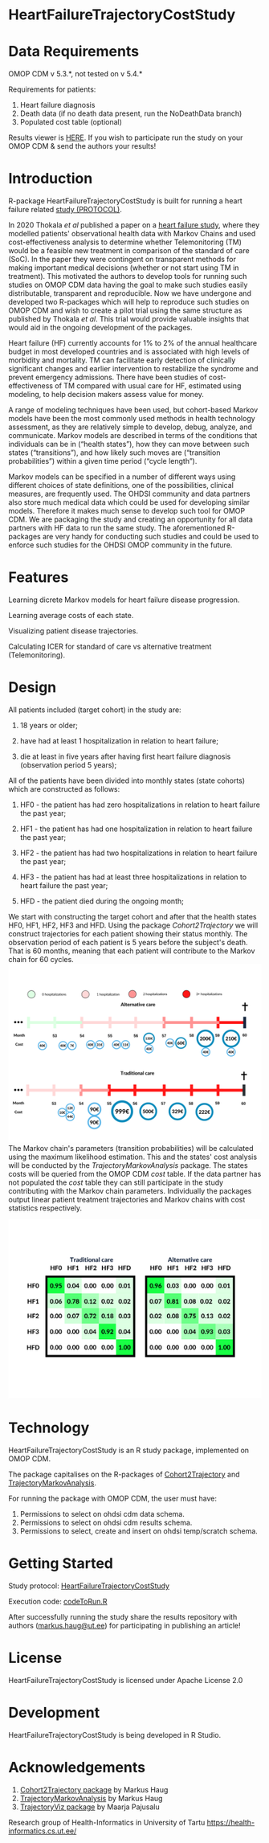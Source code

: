 HeartFailureTrajectoryCostStudy
======================

Data Requirements
=================
OMOP CDM v 5.3.\*, not tested on v 5.4.\*

Requirements for patients:
1) Heart failure diagnosis
2) Death data (if no death data present, run the NoDeathData branch)
3) Populated cost table (optional)

Results viewer is [HERE](http://omop-apps.cloud.ut.ee/ShinyApps/HeartFailureTrajectoryCostStudyViewer/). If you wish to participate run the study on your OMOP CDM & send the authors your results!

Introduction
============

R-package HeartFailureTrajectoryCostStudy is built for running a heart failure related [study (PROTOCOL)](https://haugmarkus.github.io/HeartFailureTrajectoryCostStudy/).

In 2020 Thokala *et al* published a paper on a [heart failure study](https://doi.org/10.1016/j.jval.2020.02.012), where they modelled patients' observational health data with Markov Chains and used cost-effectiveness analysis to determine whether Telemonitoring (TM) would be a feasible new treatment in comparison of the standard of care (SoC). In the paper they were contingent on transparent methods for making important medical decisions (whether or not start using TM in treatment). This motivated the authors to develop tools for running such studies on OMOP CDM data having the goal to make such studies easily distributable, transparent and reproducible. Now we have undergone and developed two R-packages which will help to reproduce such studies on OMOP CDM and wish to create a pilot trial using the same structure as published by Thokala *et al*. This trial would provide valuable insights that would aid in the ongoing development of the packages.

Heart failure (HF) currently accounts for 1% to 2% of the annual healthcare budget in most developed countries and is associated with high levels of morbidity and mortality. TM can facilitate early detection of clinically significant changes and earlier intervention to restabilize the syndrome and prevent emergency admissions. There have been studies of cost-effectiveness of TM compared with usual care for HF, estimated using modeling, to help decision makers assess value for money.

A range of modeling techniques have been used, but cohort-based Markov models have been the most commonly used methods in health technology assessment, as they are relatively simple to develop, debug, analyze, and communicate. Markov models are described in terms of the conditions that individuals can be in (“health states”), how they can move between such states (“transitions”), and how likely such moves are (“transition probabilities”) within a given time period (“cycle length”).

Markov models can be specified in a number of different ways using different choices of state definitions, one of the possibilities, clinical measures, are frequently used. The OHDSI community and data partners also store much medical data which could be used for developing similar models. Therefore it makes much sense to develop such tool for OMOP CDM. We are packaging the study and creating an opportunity for all data partners with HF data to run the same study. The aforementioned R-packages are very handy for conducting such studies and could be used to enforce such studies for the  OHDSI OMOP community in the future.

Features
========

Learning dicrete Markov models for heart failure disease progression.

Learning average costs of each state.

Visualizing patient disease trajectories.

Calculating ICER for standard of care vs alternative treatment (Telemonitoring). 

Design
======

All patients included (target cohort) in the study are:

1) 18 years or older;

2) have had at least 1 hospitalization in relation to heart failure;

3) die at least in five years after having first heart failure diagnosis (observation period 5 years);


All of the patients have been divided into monthly states (state cohorts) which are constructed as follows:

1) HF0 - the patient has had zero hospitalizations in relation to heart failure the past year;

2) HF1 - the patient has had one hospitalization in relation to heart failure the past year;

3) HF2 - the patient has had two hospitalizations in relation to heart failure the past year;

4) HF3 - the patient has had at least three hospitalizations in relation to heart failure the past year;

5) HFD - the patient died during the ongoing month;

We start with constructing the target cohort and after that the health states HF0, HF1, HF2, HF3 and HFD. Using the package *Cohort2Trajectory* we will construct trajectories for each patient showing their status monthly. The observation period of each patient is 5 years before the subject's death. That is 60 months, meaning that each patient will contribute to the Markov chain for 60 cycles.
![Figure 1: Example of patient trajectories](./resultsDashboard/www/images/traj1.png)
The Markov chain's parameters (transition probabilities) will be calculated using the maximum likelihood estimation. This and the states' cost analysis will be conducted by the *TrajectoryMarkovAnalysis* package. The states costs will be queried from the OMOP CDM *cost* table. If the data partner has not populated the *cost* table they can still participate in the study contributing with the Markov chain parameters. Individually the packages output linear patient treatment trajectories and Markov chains with cost statistics respectively.

![Figure 2: Example of Markov chains](./resultsDashboard/www/images/traj2.png)

Technology
==========
HeartFailureTrajectoryCostStudy is an R study package, implemented on OMOP CDM.

The package capitalises on the R-packages of [Cohort2Trajectory](https://github.com/HealthInformaticsUT/Cohort2Trajectory) and [TrajectoryMarkovAnalysis](https://github.com/HealthInformaticsUT/TrajectoryMarkovAnalysis).

For running the package with OMOP CDM, the user must have:
1. Permissions to select on ohdsi cdm data schema.
2. Permissions to select on ohdsi cdm results schema.
3. Permissions to select, create and insert on ohdsi temp/scratch schema.

Getting Started
===============

Study protocol: [HeartFailureTrajectoryCostStudy](https://haugmarkus.github.io/HeartFailureTrajectoryCostStudy/)

Execution code: [codeToRun.R](https://github.com/HealthInformaticsUT/HeartFailureTrajectoryCostStudy/blob/main/extras/codeToRun.R)

After successfully running the study share the results repository with authors (markus.haug@ut.ee) for participating in publishing an article!

License
=======
HeartFailureTrajectoryCostStudy is licensed under Apache License 2.0

Development
===========
HeartFailureTrajectoryCostStudy is being developed in R Studio.

# Acknowledgements

1. [Cohort2Trajectory package](https://github.com/HealthInformaticsUT/Cohort2Trajectory) by Markus Haug
2. [TrajectoryMarkovAnalysis](https://github.com/HealthInformaticsUT/TrajectoryMarkovAnalysis) by Markus Haug
3. [TrajectoryViz package](https://github.com/HealthInformaticsUT/TrajectoryViz) by Maarja Pajusalu

Research group of Health-Informatics in University of Tartu https://health-informatics.cs.ut.ee/

